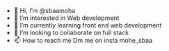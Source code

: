 - 👋 Hi, I’m @sbaamoha
- 👀 I’m interested in Web development
- 🌱 I’m currently learning front end web development
- 💞️ I’m looking to collaborate on full stack
- 📫 How to reach me Dm me on insta mohe_sbaa

<!---
sbaamoha/sbaamoha is a ✨ special ✨ repository because its `README.md` (this file) appears on your GitHub profile.
You can click the Preview link to take a look at your changes.
--->
